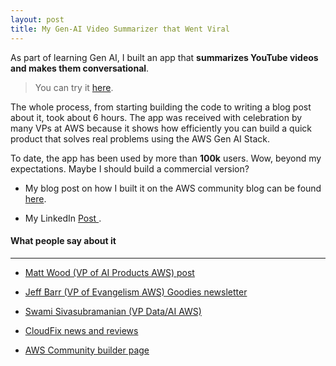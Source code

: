 ```yaml
---
layout: post
title: My Gen-AI Video Summarizer that Went Viral
---
```


As part of learning Gen AI, I built an app that **summarizes YouTube videos and makes them conversational**.

> You can try it [here](https://video-chat.streamlit.app/).

The whole process, from starting building the code to writing a blog post about it, took about 6 hours. The app was received with celebration by many VPs at AWS because it shows how efficiently you can build a quick product that solves real problems using the AWS Gen AI Stack.

To date, the app has been used by more than **100k** users. Wow, beyond my expectations. Maybe I should build a commercial version?

- My blog post on how I built it on the AWS community blog can be found [here](https://community.aws/content/2hPtf0UuIXSLqJk5MKolbOoA7Qv/how-i-built-a-video-chatter-app-with-almost-zero-code?lang=en).

- My LinkedIn [Post ]([https://community.aws/content/2hPtf0UuIXSLqJk5MKolbOoA7Qv/how-i-built-a-video-chatter-app-with-almost-zero-code?lang=en](https://www.linkedin.com/posts/ebrahim-khiyami_i-was-overwhelmed-by-the-incredible-amount-activity-7207045389739302912-lfwu?utm_source=share&utm_medium=member_desktop)).


#### What people say about it

***

* [Matt Wood (VP of AI Products AWS) post](https://lnkd.in/guKvGrmV)

* [Jeff Barr (VP of Evangelism AWS) Goodies newsletter](https://lnkd.in/g3KV5_S4)

* [Swami Sivasubramanian (VP Data/AI AWS)](https://lnkd.in/giAJuTZC)

* [CloudFix news and reviews](https://lnkd.in/gvYvPqZM)

* [AWS Community builder page](https://lnkd.in/gnZr9XPZ)


